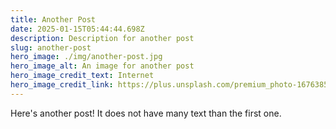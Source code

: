 ```yaml
---
title: Another Post
date: 2025-01-15T05:44:44.698Z
description: Description for another post
slug: another-post
hero_image: ./img/another-post.jpg
hero_image_alt: An image for another post
hero_image_credit_text: Internet
hero_image_credit_link: https://plus.unsplash.com/premium_photo-1676385777209-1d435cc69c5a?q=80&w=1170&auto=format&fit=crop&ixlib=rb-4.0.3&ixid=M3wxMjA3fDB8MHxwaG90by1wYWdlfHx8fGVufDB8fHx8fA%3D%3D
---
```


Here's another post! It does not have many text than the first one.
